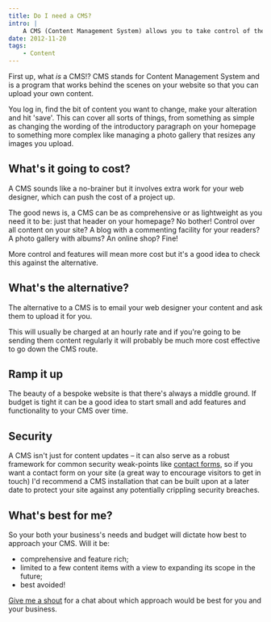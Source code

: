 ```yaml
---
title: Do I need a CMS?
intro: |
    A CMS (Content Management System) allows you to take control of the content on your website. Sounds like a no-brainer, but is it really the best optio
date: 2012-11-20
tags:
    - Content
---
```


First up, what _is_ a CMS!? CMS stands for Content Management System and is a program that works behind the scenes on your website so that you can upload your own content.

You log in, find the bit of content you want to change, make your alteration and hit 'save'. This can cover all sorts of things, from something as simple as changing the wording of the introductory paragraph on your homepage to something more complex like managing a photo gallery that resizes any images you upload.


## What's it going to cost?

A CMS sounds like a no-brainer but it involves extra work for your web designer, which can push the cost of a project up.

The good news is, a CMS can be as comprehensive or as lightweight as you need it to be: just that header on your homepage? No bother! Control over all content on your site? A blog with a commenting facility for your readers? A photo gallery with albums? An online shop? Fine!

More control and features will mean more cost but it's a good idea to check this against the alternative.


## What's the alternative?

The alternative to a CMS is to email your web designer your content and ask them to upload it for you.

This will usually be charged at an hourly rate and if you're going to be sending them content regularly it will probably be much more cost effective to go down the CMS route.


## Ramp it up

The beauty of a bespoke website is that there's always a middle ground. If budget is tight it can be a good idea to start small and add features and functionality to your CMS over time.


## Security

A CMS isn't just for content updates – it can also serve as a robust framework for common security weak-points like [contact forms](/resources/cms-updates), so if you want a contact form on your site (a great way to encourage visitors to get in touch) I'd recommend a CMS installation that can be built upon at a later date to protect your site against any potentially crippling security breaches.


## What's best for me?

So your both your business's needs and budget will dictate how best to approach your CMS. Will it be:

- comprehensive and feature rich;
- limited to a few content items with a view to expanding its scope in the future;
- best avoided!

[Give me a shout](/contact) for a chat about which approach would be best for you and your business.
